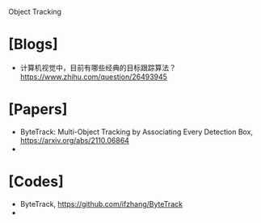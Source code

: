 Object Tracking



# [Blogs]
+ 计算机视觉中，目前有哪些经典的目标跟踪算法？https://www.zhihu.com/question/26493945


# [Papers]
+ ByteTrack: Multi-Object Tracking by Associating Every Detection Box, https://arxiv.org/abs/2110.06864
+ 


# [Codes]
+ ByteTrack, https://github.com/ifzhang/ByteTrack
+ 
